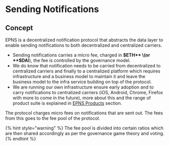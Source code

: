 # Sending Notifications

## Concept

EPNS is a decentralized notification protocol that abstracts the data layer to enable sending notifications to both decentralized and centralized carriers.

* Sending notifications carries a micro fee, charged in **$ETH** \(or **$DAI**\), the fee is controlled by the governance model.
* We do know that notification needs to be carried from decentralized to centralized carriers and finally to a centralized platform which requires infrastructure and a business model to maintain it and leave the business model to the infra service building on top of the protocol.
* We are running our own infrastructure ensure early adoption and to carry notifications to centralized carriers \(iOS, Android, Chrome, Firefox with more to come in the future\), more about this and the range of product suite is explained in [EPNS Products](../../the-epns-product.md) section.

The protocol charges micro fees on notifications that are sent out. The fees from this goes to the fee pool of the protocol. 

{% hint style="warning" %}
The fee pool is divided into certain ratios which are then shared accordingly as per the governance game theory and voting.
{% endhint %}

